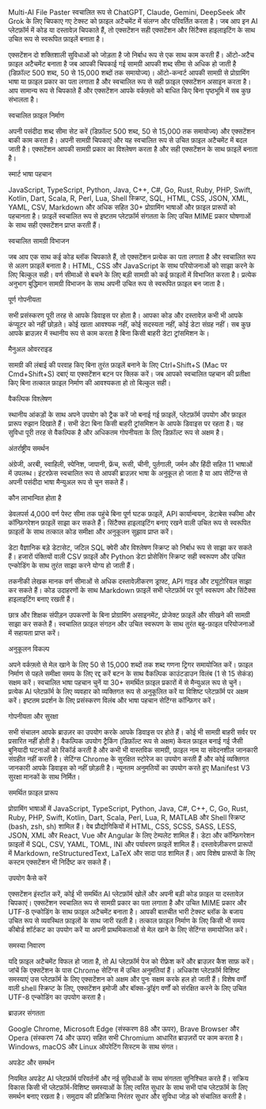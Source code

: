 Multi-AI File Paster स्वचालित रूप से ChatGPT, Claude, Gemini, DeepSeek और Grok के लिए चिपकाए गए टेक्स्ट को फ़ाइल अटैचमेंट में संलग्न और परिवर्तित करता है। जब आप इन AI प्लेटफ़ॉर्म में कोड या दस्तावेज़ चिपकाते हैं, तो एक्सटेंशन सही एक्सटेंशन और सिंटैक्स हाइलाइटिंग के साथ उचित रूप से स्वरूपित फ़ाइलें बनाता है।

एक्सटेंशन दो शक्तिशाली सुविधाओं को जोड़ता है जो निर्बाध रूप से एक साथ काम करती हैं। ऑटो-अटैच फ़ाइल अटैचमेंट बनाता है जब आपकी चिपकाई गई सामग्री आपकी शब्द सीमा से अधिक हो जाती है (डिफ़ॉल्ट 500 शब्द, 50 से 15,000 शब्दों तक समायोज्य)। ऑटो-कन्वर्ट आपकी सामग्री से प्रोग्रामिंग भाषा या फ़ाइल प्रकार का पता लगाता है और स्वचालित रूप से सही फ़ाइल एक्सटेंशन असाइन करता है। आप सामान्य रूप से चिपकाते हैं और एक्सटेंशन आपके वर्कफ़्लो को बाधित किए बिना पृष्ठभूमि में सब कुछ संभालता है।

स्वचालित फ़ाइल निर्माण

अपनी पसंदीदा शब्द सीमा सेट करें (डिफ़ॉल्ट 500 शब्द, 50 से 15,000 तक समायोज्य) और एक्सटेंशन बाकी काम करता है। अपनी सामग्री चिपकाएं और यह स्वचालित रूप से उचित फ़ाइल अटैचमेंट में बदल जाती है। एक्सटेंशन आपकी सामग्री प्रकार का विश्लेषण करता है और सही एक्सटेंशन के साथ फ़ाइलें बनाता है।

स्मार्ट भाषा पहचान

JavaScript, TypeScript, Python, Java, C++, C#, Go, Rust, Ruby, PHP, Swift, Kotlin, Dart, Scala, R, Perl, Lua, Shell स्क्रिप्ट, SQL, HTML, CSS, JSON, XML, YAML, CSV, Markdown और अधिक सहित 30+ प्रोग्रामिंग भाषाओं और फ़ाइल प्रारूपों को पहचानता है। फ़ाइलें स्वचालित रूप से इष्टतम प्लेटफ़ॉर्म संगतता के लिए उचित MIME प्रकार घोषणाओं के साथ सही एक्सटेंशन प्राप्त करती हैं।

स्वचालित सामग्री विभाजन

जब आप एक साथ कई कोड ब्लॉक चिपकाते हैं, तो एक्सटेंशन प्रत्येक का पता लगाता है और स्वचालित रूप से अलग फ़ाइलें बनाता है। HTML, CSS और JavaScript के साथ परियोजनाओं को साझा करने के लिए बिल्कुल सही। वर्ण सीमाओं से बचने के लिए बड़ी सामग्री को कई फ़ाइलों में विभाजित करता है। प्रत्येक अनुभाग बुद्धिमान सामग्री विभाजन के साथ अपनी उचित रूप से स्वरूपित फ़ाइल बन जाता है।

पूर्ण गोपनीयता

सभी प्रसंस्करण पूरी तरह से आपके डिवाइस पर होता है। आपका कोड और दस्तावेज़ कभी भी आपके कंप्यूटर को नहीं छोड़ते। कोई खाता आवश्यक नहीं, कोई सदस्यता नहीं, कोई डेटा संग्रह नहीं। सब कुछ आपके ब्राउज़र में स्थानीय रूप से काम करता है बिना किसी बाहरी डेटा ट्रांसमिशन के।

मैनुअल ओवरराइड

सामग्री की लंबाई की परवाह किए बिना तुरंत फ़ाइलें बनाने के लिए Ctrl+Shift+S (Mac पर Cmd+Shift+S) दबाएं या एक्सटेंशन बटन पर क्लिक करें। जब आपको स्वचालित पहचान की प्रतीक्षा किए बिना तत्काल फ़ाइल निर्माण की आवश्यकता हो तो बिल्कुल सही।

वैकल्पिक विश्लेषण

स्थानीय आंकड़ों के साथ अपने उपयोग को ट्रैक करें जो बनाई गई फ़ाइलें, प्लेटफ़ॉर्म उपयोग और फ़ाइल प्रारूप रुझान दिखाते हैं। सभी डेटा बिना किसी बाहरी ट्रांसमिशन के आपके डिवाइस पर रहता है। यह सुविधा पूरी तरह से वैकल्पिक है और अधिकतम गोपनीयता के लिए डिफ़ॉल्ट रूप से अक्षम है।

अंतर्राष्ट्रीय समर्थन

अंग्रेजी, अरबी, स्वाहिली, स्पेनिश, जापानी, फ्रेंच, रूसी, चीनी, पुर्तगाली, जर्मन और हिंदी सहित 11 भाषाओं में उपलब्ध। इंटरफ़ेस स्वचालित रूप से आपकी ब्राउज़र भाषा के अनुकूल हो जाता है या आप सेटिंग्स से अपनी पसंदीदा भाषा मैन्युअल रूप से चुन सकते हैं।

कौन लाभान्वित होता है

डेवलपर्स 4,000 वर्ण पेस्ट सीमा तक पहुंचे बिना पूर्ण घटक फ़ाइलें, API कार्यान्वयन, डेटाबेस स्कीमा और कॉन्फ़िगरेशन फ़ाइलें साझा कर सकते हैं। सिंटैक्स हाइलाइटिंग बनाए रखने वाली उचित रूप से स्वरूपित फ़ाइलों के साथ तत्काल कोड समीक्षा और अनुकूलन सुझाव प्राप्त करें।

डेटा वैज्ञानिक बड़े डेटासेट, जटिल SQL क्वेरी और विश्लेषण स्क्रिप्ट को निर्बाध रूप से साझा कर सकते हैं। हजारों पंक्तियों वाली CSV फ़ाइलें और Python डेटा प्रोसेसिंग स्क्रिप्ट सही स्वरूपण और उचित एन्कोडिंग के साथ तुरंत साझा करने योग्य हो जाती हैं।

तकनीकी लेखक मानक वर्ण सीमाओं से अधिक दस्तावेज़ीकरण ड्राफ्ट, API गाइड और ट्यूटोरियल साझा कर सकते हैं। कोड उदाहरणों के साथ Markdown फ़ाइलें सभी प्लेटफ़ॉर्म पर पूर्ण स्वरूपण और सिंटैक्स हाइलाइटिंग बनाए रखती हैं।

छात्र और शिक्षक संपीड़न उपकरणों के बिना प्रोग्रामिंग असाइनमेंट, प्रोजेक्ट फ़ाइलें और सीखने की सामग्री साझा कर सकते हैं। स्वचालित फ़ाइल संगठन और उचित स्वरूपण के साथ तुरंत बहु-फ़ाइल परियोजनाओं में सहायता प्राप्त करें।

अनुकूलन विकल्प

अपने वर्कफ़्लो से मेल खाने के लिए 50 से 15,000 शब्दों तक शब्द गणना ट्रिगर समायोजित करें। फ़ाइल निर्माण से पहले समीक्षा समय के लिए रद्द करें बटन के साथ वैकल्पिक काउंटडाउन विलंब (1 से 15 सेकंड) सक्षम करें। स्वचालित भाषा पहचान चुनें या 30+ समर्थित फ़ाइल प्रकारों में से मैन्युअल रूप से चुनें। प्रत्येक AI प्लेटफ़ॉर्म के लिए व्यवहार को व्यक्तिगत रूप से अनुकूलित करें या विशिष्ट प्लेटफ़ॉर्म पर अक्षम करें। इष्टतम प्रदर्शन के लिए प्रसंस्करण विलंब और भाषा पहचान सेटिंग्स कॉन्फ़िगर करें।

गोपनीयता और सुरक्षा

सभी संचालन आपके ब्राउज़र का उपयोग करके आपके डिवाइस पर होते हैं। कोई भी सामग्री बाहरी सर्वर पर प्रसारित नहीं होती है। वैकल्पिक उपयोग ट्रैकिंग (डिफ़ॉल्ट रूप से अक्षम) केवल फ़ाइल बनाई गई जैसी बुनियादी घटनाओं को रिकॉर्ड करती है और कभी भी वास्तविक सामग्री, फ़ाइल नाम या संवेदनशील जानकारी संग्रहीत नहीं करती है। सेटिंग्स Chrome के सुरक्षित स्टोरेज का उपयोग करती हैं और कोई व्यक्तिगत जानकारी आपके डिवाइस को नहीं छोड़ती है। न्यूनतम अनुमतियों का उपयोग करते हुए Manifest V3 सुरक्षा मानकों के साथ निर्मित।

समर्थित फ़ाइल प्रारूप

प्रोग्रामिंग भाषाओं में JavaScript, TypeScript, Python, Java, C#, C++, C, Go, Rust, Ruby, PHP, Swift, Kotlin, Dart, Scala, Perl, Lua, R, MATLAB और Shell स्क्रिप्ट (bash, zsh, sh) शामिल हैं। वेब प्रौद्योगिकियों में HTML, CSS, SCSS, SASS, LESS, JSON, XML और React, Vue और Angular के लिए टेम्पलेट शामिल हैं। डेटा और कॉन्फ़िगरेशन फ़ाइलों में SQL, CSV, YAML, TOML, INI और पर्यावरण फ़ाइलें शामिल हैं। दस्तावेज़ीकरण प्रारूपों में Markdown, reStructuredText, LaTeX और सादा पाठ शामिल हैं। आप विशेष प्रारूपों के लिए कस्टम एक्सटेंशन भी निर्दिष्ट कर सकते हैं।

उपयोग कैसे करें

एक्सटेंशन इंस्टॉल करें, कोई भी समर्थित AI प्लेटफ़ॉर्म खोलें और अपनी बड़ी कोड फ़ाइल या दस्तावेज़ चिपकाएं। एक्सटेंशन स्वचालित रूप से सामग्री प्रकार का पता लगाता है और उचित MIME प्रकार और UTF-8 एन्कोडिंग के साथ फ़ाइल अटैचमेंट बनाता है। आपकी बातचीत भारी टेक्स्ट ब्लॉक के बजाय उचित रूप से व्यवस्थित फ़ाइलों के साथ जारी रहती है। तत्काल फ़ाइल निर्माण के लिए किसी भी समय कीबोर्ड शॉर्टकट का उपयोग करें या अपनी प्राथमिकताओं से मेल खाने के लिए सेटिंग्स समायोजित करें।

समस्या निवारण

यदि फ़ाइल अटैचमेंट विफल हो जाता है, तो AI प्लेटफ़ॉर्म पेज को रीफ्रेश करें और ब्राउज़र कैश साफ़ करें। जांचें कि एक्सटेंशन के पास Chrome सेटिंग्स में उचित अनुमतियां हैं। अधिकांश प्लेटफ़ॉर्म विशिष्ट समस्याएं उस प्लेटफ़ॉर्म के लिए एक्सटेंशन को अक्षम और पुनः सक्षम करके हल हो जाती हैं। विशेष वर्णों वाली shell स्क्रिप्ट के लिए, एक्सटेंशन इमोजी और बॉक्स-ड्रॉइंग वर्णों को संरक्षित करने के लिए उचित UTF-8 एन्कोडिंग का उपयोग करता है।

ब्राउज़र संगतता

Google Chrome, Microsoft Edge (संस्करण 88 और ऊपर), Brave Browser और Opera (संस्करण 74 और ऊपर) सहित सभी Chromium आधारित ब्राउज़रों पर काम करता है। Windows, macOS और Linux ऑपरेटिंग सिस्टम के साथ संगत।

अपडेट और समर्थन

नियमित अपडेट AI प्लेटफ़ॉर्म परिवर्तनों और नई सुविधाओं के साथ संगतता सुनिश्चित करते हैं। सक्रिय विकास किसी भी प्लेटफ़ॉर्म-विशिष्ट समस्याओं के लिए त्वरित सुधार के साथ सभी पांच प्लेटफ़ॉर्म के लिए समर्थन बनाए रखता है। समुदाय की प्रतिक्रिया निरंतर सुधार और सुविधा जोड़ को संचालित करती है।

